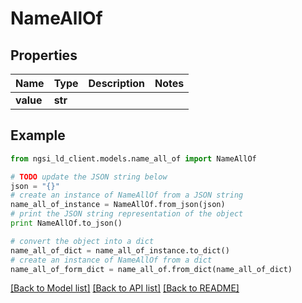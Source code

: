 # NameAllOf


## Properties
Name | Type | Description | Notes
------------ | ------------- | ------------- | -------------
**value** | **str** |  | 

## Example

```python
from ngsi_ld_client.models.name_all_of import NameAllOf

# TODO update the JSON string below
json = "{}"
# create an instance of NameAllOf from a JSON string
name_all_of_instance = NameAllOf.from_json(json)
# print the JSON string representation of the object
print NameAllOf.to_json()

# convert the object into a dict
name_all_of_dict = name_all_of_instance.to_dict()
# create an instance of NameAllOf from a dict
name_all_of_form_dict = name_all_of.from_dict(name_all_of_dict)
```
[[Back to Model list]](../README.md#documentation-for-models) [[Back to API list]](../README.md#documentation-for-api-endpoints) [[Back to README]](../README.md)



